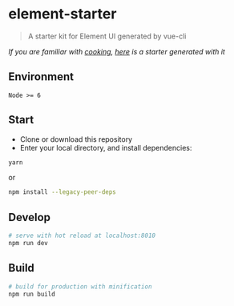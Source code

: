 # element-starter

> A starter kit for Element UI generated by vue-cli

*If you are familiar with [cooking](https://github.com/elemefe/cooking), [here](https://github.com/ElementUI/element-cooking-starter) is a starter generated with it*

## Environment

`Node >= 6`

## Start

 - Clone or download this repository
 - Enter your local directory, and install dependencies:

``` bash
yarn
```
or

```bash
npm install --legacy-peer-deps
```


## Develop

``` bash
# serve with hot reload at localhost:8010
npm run dev
```

## Build

``` bash
# build for production with minification
npm run build
```
